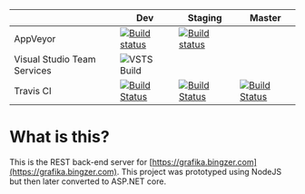 |                             | Dev | Staging | Master |
| ----------------------------| ----------------- | ----------------- | ----------------- |
| AppVeyor                    | [![Build status](https://ci.appveyor.com/api/projects/status/196cw7xm87ps6qwd?svg=true)](https://ci.appveyor.com/project/bingzer/grafika-server-netcore) | [![Build status](https://ci.appveyor.com/api/projects/status/sx3lhu0491t59a51/branch/staging?svg=true)](https://ci.appveyor.com/project/bingzer/grafika-server/branch/staging) |
| Visual Studio Team Services | ![VSTS Build](https://bingzer.visualstudio.com/_apis/public/build/definitions/7eb0b535-b64c-45f9-971b-e027411b9b60/21/badge) | | |
| Travis CI                   | [![Build Status](https://travis-ci.org/bingzer/grafika.server.svg?branch=dev)](https://travis-ci.org/bingzer/grafika.server) | [![Build Status](https://travis-ci.org/bingzer/grafika.server.svg?branch=staging)](https://travis-ci.org/bingzer/grafika.server) | [![Build Status](https://travis-ci.org/bingzer/grafika.server.svg?branch=master)](https://travis-ci.org/bingzer/grafika.server) |

What is this?
=============
This is the REST back-end server for [https://grafika.bingzer.com](https://grafika.bingzer.com). This project was prototyped using NodeJS but then later converted to ASP.NET core.

